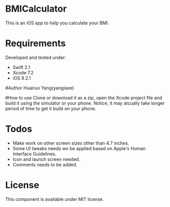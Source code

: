 # BMICalculator
This is an iOS app to help you calculate your BMI.

# Requirements 
Developed and tested under:
- Swift 2.1 
- Xcode 7.2
- iOS 9.2.1

#Author 
Huairuo Yang(yangisee)

#How to use
Clone or download it as a zip, open the Xcode project file and build it using the simulator or your phone. Notice, it may atcually take longer period of time to get it build on your phone.

# Todos
- Make work on other screen sizes other than 4.7 inches.
- Some UI tweaks needs wo be applied based on Apple's Human Interface Guidelines.
- Icon and launch screen needed.
- Comments needs to be added.

# License
This component is available under MIT license.

